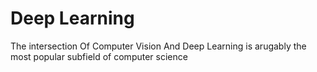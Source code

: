 # Deep Learning

The intersection Of Computer Vision And Deep Learning
is arugably the most popular subfield of computer science